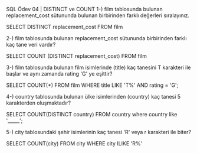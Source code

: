 SQL Ödev 04 | DISTINCT ve COUNT
1-) film tablosunda bulunan replacement_cost sütununda bulunan birbirinden farklı değerleri sıralayınız.


SELECT DISTINCT replacement_cost FROM film




2-) film tablosunda bulunan replacement_cost sütununda birbirinden farklı kaç tane veri vardır?


SELECT COUNT (DISTINCT replacement_cost) FROM film




3-) film tablosunda bulunan film isimlerinde (title) kaç tanesini T karakteri ile başlar ve aynı zamanda rating 'G' ye eşittir?


SELECT COUNT(*) FROM film 
WHERE title LIKE 'T%' AND rating = 'G';




4-) country tablosunda bulunan ülke isimlerinden (country) kaç tanesi 5 karakterden oluşmaktadır?


SELECT COUNT(DISTINCT country) FROM country 
where country like '_____';




5-) city tablosundaki şehir isimlerinin kaç tanesi 'R' veya r karakteri ile biter?


SELECT COUNT(city) FROM city 
WHERE city ILIKE 'R%'


